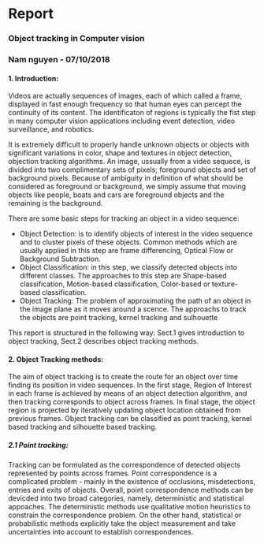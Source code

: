 # Report
### Object tracking in Computer vision
### Nam nguyen - 07/10/2018

#### 1. Introduction:
Videos are actually sequences of images, each of which called a frame, displayed in fast enough frequency so that human eyes can percept the continuity of its content. The identificaton of regions is typically the fist step in many computer vision applications including event detection, video surveillance, and robotics. 

It is extremely difficult to properly handle unknown objects or objects with significant variations in color, shape and textures in object detection, objection tracking algorithms. An image, ussually from a video sequece, is divided into two complimentary sets of pixels; foreground objects and set of background pixels. Because of ambiguity in definition of what should be considered as foreground or background, we simply assume that moving objects like people, boats and cars are foreground objects and the remaining is the background.
    
There are some basic steps for tracking an object in a video sequence:
-   Object Detection: is to identify objects of interest in the video sequence and to cluster pixels of these objects. Common methods which are usually applied in this step are frame differencing, Optical Flow or Background Subtraction.
-   Object Classification: in this step, we classify detected objects into different classes. The approaches to this step are Shape-based classification, Motion-based classification, Color-based or texture-based classification.
-   Object Tracking: The problem of approximating the path of an object in the image plane as it moves around a scence. The approachs to track the objects are point tracking, kernel tracking and sulhouette

This report is structured in the following way: Sect.1 gives introduction to object tracking, Sect.2 describes object tracking methods.
#### 2. Object Tracking methods:
The aim of object tracking is to create the route for an object over time finding its position in video sequences. In the first stage, Region of Interest in each frame is achieved by means of an object detection algorithm, and then tracking corresponds to object across frames. In final stage, the object region is projected by iteratively updating object location obtained from previous frames. Object tracking can be classified as point tracking, kernel based tracking and silhouette based tracking.
##### 2.1 Point tracking:
Tracking can be formulated as the correspondence of detected objects represented by points across frames. Point correspondence is a complicated problem - mainly in the existence of occlusions, misdetections, entries and exits of objects. Overall, point correspondence methods can be devicded into two broad categories, namely, deterministic and statistical appoaches. The deterministic methods use qualitative motion heuristics to constrain the correspondence problem. On the other hand, statistical or probabilistic methods explicitly take the object measurement and take uncertainties into account to establish correspondences. 